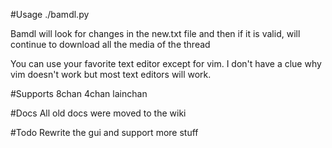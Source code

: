 #Usage
./bamdl.py

Bamdl will look for changes in the new.txt file and then if it is valid, will continue to download all the media of the thread

You can use your favorite text editor except for vim. I don't have a clue why vim doesn't work but most text editors will work.

#Supports
8chan
4chan
lainchan


#Docs
All old docs were moved to the wiki

#Todo
Rewrite the gui and support more stuff
